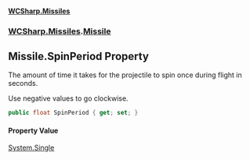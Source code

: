 #### [WCSharp.Missiles](index.md 'index')
### [WCSharp.Missiles](WCSharp.Missiles.md 'WCSharp.Missiles').[Missile](WCSharp.Missiles.Missile.md 'WCSharp.Missiles.Missile')

## Missile.SpinPeriod Property

The amount of time it takes for the projectile to spin once during flight in seconds.  
  
Use negative values to go clockwise.

```csharp
public float SpinPeriod { get; set; }
```

#### Property Value
[System.Single](https://docs.microsoft.com/en-us/dotnet/api/System.Single 'System.Single')